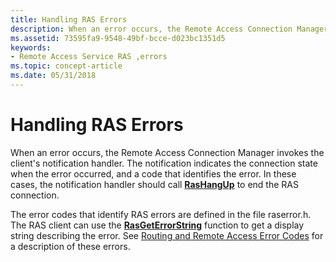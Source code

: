 ```yaml
---
title: Handling RAS Errors
description: When an error occurs, the Remote Access Connection Manager invokes the client's notification handler.
ms.assetid: 73595fa9-9548-49bf-bcce-d023bc1351d5
keywords:
- Remote Access Service RAS ,errors
ms.topic: concept-article
ms.date: 05/31/2018
---
```


# Handling RAS Errors

When an error occurs, the Remote Access Connection Manager invokes the client's notification handler. The notification indicates the connection state when the error occurred, and a code that identifies the error. In these cases, the notification handler should call [**RasHangUp**](/windows/desktop/api/Ras/nf-ras-rashangupa) to end the RAS connection.

The error codes that identify RAS errors are defined in the file raserror.h. The RAS client can use the [**RasGetErrorString**](/windows/desktop/api/Ras/nf-ras-rasgeterrorstringa) function to get a display string describing the error. See [Routing and Remote Access Error Codes](routing-and-remote-access-error-codes.md) for a description of these errors.

 

 




